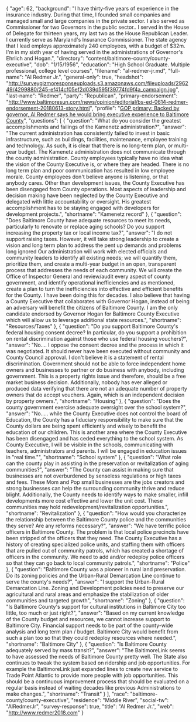 {
  "age": 62,
  "background": "I have thirty-five years of experience in the insurance industry. During that time, I founded small companies and managed small and large companies in the private sector. I also served as Commissioner for two Governors in the public sector.. I served in the House of Delegate for thirteen years, my last two as the House Republican Leader. I currently serve as Maryland's Insurance Commissioner. The state agency that I lead employs approximately 240 employees, with a budget of $32m. I'm in my sixth year of having served in the administrations of Governor's Ehrlich and Hogan.",
  "directory": "content/baltimore-county/county-executive",
  "dob": "1/15/1956",
  "education": "High School Graduate. Multiple professional, college level courses",
  "filename": "al-redmer-jr.md",
  "full-name": "Al Redmer Jr.",
  "general-only": true,
  "headshot": "http://surveygizmoresponseuploads.s3.amazonaws.com/fileuploads/296249/4299880/245-ef414cf05ef2d039d595f39774fd9f4a_campaign.jpg",
  "last-name": "Redmer",
  "party": "Republican",
  "primary-endorsement": "http://www.baltimoresun.com/news/opinion/editorial/bs-ed-0614-redmer-endorsement-20180613-story.html",
  "profile": "[GOP primary: Backed by governor, Al Redmer says he would bring executive experience to Baltimore County](http://www.baltimoresun.com/news/maryland/baltimore-county/bs-md-co-redmer-profile-20180504-story.html)",
  "questions": [
    {
      "question": "What do you consider the greatest accomplishments and failings of the Kamenetz administration?",
      "answer": "The current administration has consistently failed to invest in basic infrastructure, such as buildings, facilities, maintenance, employee training and technology. As such, it is clear that there is no long-term plan, or multi-year budget. The Kamenetz administration does not communicate through the county administration. County employees typically have no idea what the vision of the County Executive is, or where they are headed. There is no long term plan and poor communication has resulted in low employee morale. County employees don't believe anyone is listening, or that anybody cares. Other than development issues, the County Executive has been disengaged from County operations. Most aspects of leadership and decision making have been neglected by the County Executive and delegated with little accountability or oversight. His greatest accomplishment has to be staying engaged with developers for development projects.",
      "shortname": "Kamenetz record"
    },
    {
      "question": "Does Baltimore County have adequate resources to meet its needs, particularly to renovate or replace aging schools? Do you support increasing the property tax or local income tax?",
      "answer": "I do not support raising taxes. However, it will take strong leadership to create a vision and long term plan to address the pent up demands and problems long ignored Our administration will work with elected officials and community leaders to identify all existing needs; we will quantify them, prioritize them, and create a multi-year budget in an open, transparent process that addresses the needs of each community. We will create the Office of Inspector General and review/audit every aspect of county government, and identify operational inefficiencies and as mentioned, create a plan to turn the inefficiencies into effective and efficient benefits for the County. I have been doing this for decades. I also believe that having a County Executive that collaborates with Governor Hogan, instead of being an adversary will benefit the citizens of Baltimore County. I am the only candidate endorsed by Governor Hogan for Baltimore County Executive which will allow us to leverage additional state resources.",
      "shortname": "Resources/Taxes"
    },
    {
      "question": "Do you support Baltimore County's federal housing consent decree? In particular, do you support a prohibition on rental discrimination against those who use federal housing vouchers?",
      "answer": "No…. I oppose the consent decree and the process in which it was negotiated. It should never have been executed without community and County Council approval. I don't believe it is a statement of rental discrimination. Government should not be able to force independent home owners and businesses to partner or do business with anybody, including government. This is a property rights issue and therefore, should be a free market business decision. Additionally, nobody has ever alleged or produced data verifying that there are not an adequate number of property owners that do accept vouchers. Again, which is an independent decision by property owners.",
      "shortname": "Housing"
    },
    {
      "question": "Does the county government exercise adequate oversight over the school system?",
      "answer": "No….. while the County Executive does not control the board of Education, the County has a fiduciary responsibility to make sure that the County dollars are being spent efficiently and wisely to benefit the education of our children. This is another area where the County Executive has been disengaged and has ceded everything to the school system. As County Executive, I will be visible in the schools, communicating with teachers, administrators and parents. I will be engaged in education issues in \"real time.\"",
      "shortname": "School system"
    },
    {
      "question": "What role can the county play in assisting in the preservation or revitalization of aging communities?",
      "answer": "The County can assist in making sure that businesses are not overburdened by senseless regulations or high taxes and fees. These Mom and Pop small businesses are the jobs creators and strong businesses can help the surrounding community thrive and reduce blight. Additionally, the County needs to identify ways to make smaller, infill developments more cost effective and lower the unit cost. These communities may hold redevelopment/revitalization opportunities.",
      "shortname": "Revitalization"
    },
    {
      "question": "How would you characterize the relationship between the Baltimore County police and the communities they serve? Are any reforms necessary?",
      "answer": "We have terrific police officers in Baltimore County. The problem is that local police precincts have been stripped of the officers that they need. The County Executive has a history of creating specialized police units, and staffing them with officers that are pulled out of community patrols, which has created a shortage of officers in the community. We need to add and/or redeploy police officers so that they can go back to local community patrols.",
      "shortname": "Police"
    },
    {
      "question": "Baltimore County was a pioneer in rural land preservation. Do its zoning policies and the Urban-Rural Demarcation Line continue to serve the county's needs?",
      "answer": "I support the Urban-Rural Demarcation Line. Zoning and Development policies need to preserve our agricultural and rural areas and emphasize the stabilization of older communities and targeted growth",
      "shortname": "Zoning"
    },
    {
      "question": "Is Baltimore County's support for cultural institutions in Baltimore City too little, too much or just right?",
      "answer": "Based on my current knowledge of the County budget and resources, we cannot increase support to Baltimore City. Financial support needs to be part of the county-wide analysis and long term plan / budget. Baltimore City would benefit from such a plan too so that they could redeploy resources where needed.",
      "shortname": "Baltimore City"
    },
    {
      "question": "Is Baltimore County adequately served by mass transit?",
      "answer": "The BaltimoreLink seems to have assessed the needs of Baltimore County pretty well. The State also continues to tweak the system based on ridership and job opportunities. For example the BaltimoreLink just expanded lines to create new service to Trade Point Atlantic to provide more people with job opportunities. This should be a continuous improvement process that should be evaluated on a regular basis instead of waiting decades like previous Administrations to make changes.",
      "shortname": "Transit"
    }
  ],
  "race": "baltimore-county/county-executive",
  "residence": "Middle River",
  "social-tw": "AlRedmerJr",
  "survey-response": true,
  "title": "Al Redmer Jr.",
  "web": "http://www.redmer2018.com"
}
